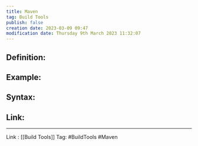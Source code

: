 ```yaml
---
title: Maven
tag: Build Tools
publish: false
creation date: 2023-03-09 09:47
modification date: Thursday 9th March 2023 11:32:07
---
```


## Definition:
## Example:
## Syntax:
## Link:
---
Link : [[Build Tools]]
Tag: #BuildTools #Maven
